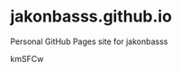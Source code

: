 # jakonbasss.github.io
Personal GitHub Pages site for jakonbasss













































kmSFCw
